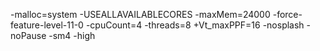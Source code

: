 -malloc=system -USEALLAVAILABLECORES -maxMem=24000 -force-feature-level-11-0 -cpuCount=4 -threads=8 +Vt_maxPPF=16 -nosplash -noPause -sm4 -high
